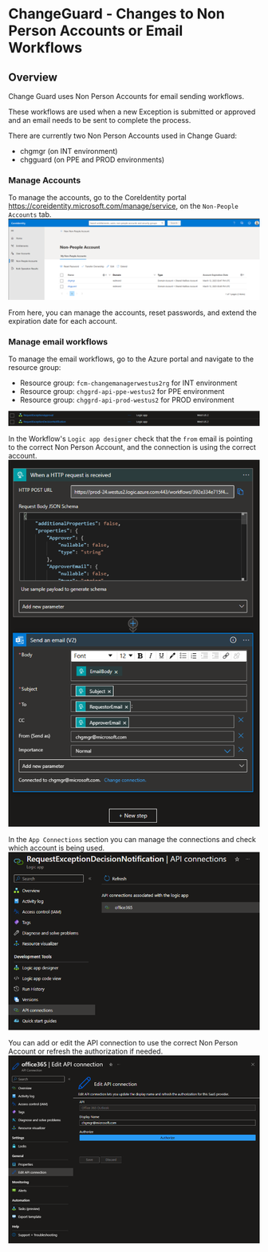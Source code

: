 # ChangeGuard - Changes to Non Person Accounts or Email Workflows

## Overview

Change Guard uses Non Person Accounts for email sending workflows. 

These workflows are used when a new Exception is submitted or approved and an email needs to be sent to complete the process. 

There are currently two Non Person Accounts used in Change Guard:
- chgmgr (on INT environment)
- chgguard (on PPE and PROD environments)

### Manage Accounts
To manage the accounts, go to the CoreIdentity portal https://coreidentity.microsoft.com/manage/service, on the `Non-People Accounts` tab.
![CoreIdentity](media/NonPersonAccounts/CoreIdentity.png)

From here, you can manage the accounts, reset passwords, and extend the expiration date for each account.

### Manage email workflows

To manage the email workflows, go to the Azure portal and navigate to the resource group:
- Resource group: `fcm-changemanagerwestus2rg` for INT environment
- Resource group: `chggrd-api-ppe-westus2` for PPE environment
- Resource group: `chggrd-api-prod-westus2` for PROD environment

![Workflows](media/NonPersonAccounts/ListWorkflows.png)

In the Workflow's `Logic app designer` check that the `from` email is pointing to the correct Non Person Account, and the connection is using the correct account.
![AppDesigner](media/NonPersonAccounts/LogicAppDesigner.png)

In the `App Connections` section you can manage the connections and check which account is being used.
![ListConnections](media/NonPersonAccounts/ListConnections.png)

You can add or edit the API connection to use the correct Non Person Account or refresh the authorization if needed.
![APIConnections](media/NonPersonAccounts/APIConnection.png)
